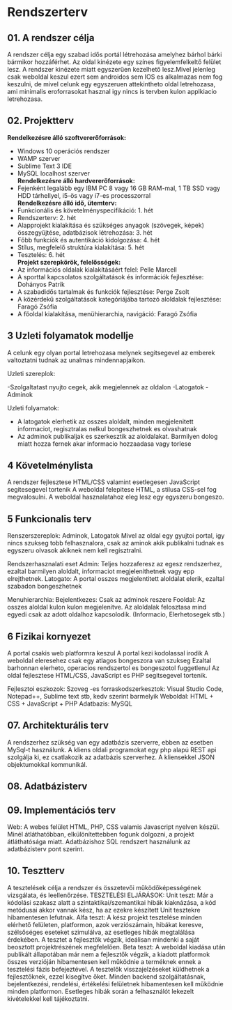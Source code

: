 # Rendszerterv
## 01. A rendszer célja
A rendszer célja egy szabad idős portál létrehozása amelyhez bárhol bárki bármikor hozzáférhet. Az oldal kinézete egy színes figyelemfelkeltő felület lesz. A rendszer kinézete miatt egyszerűen kezelhető lesz.Mivel jelenleg csak weboldal keszul ezert sem androidos sem IOS es alkalmazas nem fog keszulni, de mivel celunk egy egyszeruen attekintheto oldal letrehozasa, ami minimalis eroforrasokat hasznal igy nincs is tervben kulon applkiacio letrehozasa. 

## 02. Projektterv
**Rendelkezésre álló szoftvererőforrások:**
- Windows 10 operációs rendszer
- WAMP szerver
- Sublime Text 3 IDE
- MySQL localhost szerver  
**Rendelkezésre álló hardvererőforrások:**
- Fejenként legalább egy IBM PC 8 vagy 16 GB RAM-mal, 1 TB SSD vagy HDD tárhellyel, i5-ös vagy i7-es processzorral  
**Rendelkezésre álló idő, ütemterv:**
- Funkcionális és követelményspecifikáció: 1. hét
- Rendszerterv: 2. hét
- Alapprojekt kialakítása és szükséges anyagok (szövegek, képek) összegyűjtése, adatbázisok létrehozása: 3. hét
- Főbb funkciók és autentikáció kidolgozása: 4. hét
- Stílus, megfelelő struktúra kialakítása: 5. hét
- Tesztelés: 6. hét  
**Projekt szerepkörök, felelősségek:**
- Az információs oldalak kialakításáért felel: Pelle Marcell
- A sporttal kapcsolatos szolgáltatások és információk fejlesztése: Dohányos Patrik
- A szabadidős tartalmak és funkciók fejlesztése: Perge Zsolt
- A közérdekű szolgáltatások kategóriájába tartozó aloldalak fejlesztése: Faragó Zsófia
- A főoldal kialakítása, menühierarchia, navigáció: Faragó Zsófia

## 3 Uzleti folyamatok modellje

A celunk egy olyan portal letrehozasa melynek segitsegevel az emberek valtoztatni tudnak az unalmas mindennapjaikon.

Uzleti szereplok:

-Szolgaltatast nyujto cegek, akik megjelennek az oldalon
-Latogatok
-Adminok

Uzleti folyamatok:
- A latogatok elerhetik az osszes aloldalt, minden megjelenitett informaciot, regisztralas nelkul bongeszhetnek es olvashatnak
- Az adminok publikaljak es szerkesztik az aloldalakat. Barmilyen dolog miatt hozza fernek akar informacio hozzaadasa vagy torlese

## 4 Követelménylista

A rendszer fejlesztese HTML/CSS valamint esetlegesen JavaScript segitesegevel tortenik A weboldal felepitese HTML, a stilusa CSS-sel fog megvalosulni. A weboldal hasznalatahoz eleg lesz egy egyszeru bongeszo.

## 5 Funkcionalis terv

Renszerszereplok: Adminok, Latogatok
Mivel az oldal egy gyujtoi portal, igy nincs szukseg tobb felhasznalora, csak az aminok akik publikalni tudnak es egyszeru olvasok akiknek nem kell regisztralni.

Rendszerhasznalati eset
Admin: Teljes hozzaferesz az egesz rendszerhez, ezaltal barmilyen aloldalt, informaciot megjelenithetnek vagy epp elrejthetnek.
Latogato: A portal osszes megjelentitett aloldalat elerik, ezaltal szabadon bongeszhetnek

Menuhierarchia:
Bejelentkezes: Csak az adminok reszere
Fooldal: Az osszes aloldal kulon kulon megjelenitve. 
		 Az aloldalak felosztasa mind egyedi csak az adott oldalhoz kapcsolodik. (Informacio, Elerhetosegek stb.)

## 6 Fizikai kornyezet
A portal csakis web platformra keszul
A portal kezi kodolassal irodik
A weboldal eleresehez csak egy atlagos bongeszora van szukseg
	Ezaltal barhonnan elerheto, operacios rendszertol es bongeszotol fuggetlenul
Az oldal fejlesztese HTML/CSS, JavaScript es PHP segitsegevel tortenik.

Fejlesztoi eszkozok:
	Szoveg -es forraskodszerkesztok: Visual Studio Code, Notepad++, Sublime text stb, kedv szerint barmelyik
	Weboldal: HTML + CSS + JavaScript + PHP
	Adatbazis: MySQL	

## 07. Architekturális terv
A rendszerhez szükség van egy adatbázis szerverre, ebben az esetben MySql-t használunk. A kliens oldali programokat egy php alapú REST api szolgálja ki, ez csatlakozik az adatbázis szerverhez. A kliensekkel JSON objektumokkal kommunikál.	

## 08. Adatbázisterv


## 09. Implementációs terv

Web: A webes felület HTML, PHP, CSS valamis Javascript nyelven készül. Minél átláthatóbban, elkülönítettebben fogunk dolgozni, a projekt átláthatósága miatt. Adatbázishoz SQL rendszert használunk az adatbázisterv pont szerint.

## 10. Tesztterv

A tesztelések célja a rendszer és összetevői működőképességének vizsgálata, és leellenőrzése. TESZTELÉSI ELJÁRÁSOK: Unit teszt: Már a kódolási szakasz alatt a szintaktikai/szemantikai hibák kiaknázása, a kód metódusai akkor vannak kész, ha az ezekre készített Unit tesztekre hibamentesen lefutnak. Alfa teszt: A kész projekt tesztelése minden elérhető felületen, platformon, azok verziószámain, hibákat keresve, szélsőséges eseteket szimulálva, az esetleges hibák megtalálása érdekében. A tesztet a fejlesztők végzik, ideálisan mindenki a saját beosztott projektrészének megfelelően. Beta teszt: A weboldal kiadása után publikált állapotában már nem a fejlesztők végzik, a kiadott platformok összes verzióján hibamentesen kell működnie a terméknek ennek a tesztelési fázis befejeztével. A tesztelők visszajelzéseket küldhetnek a fejlesztőknek, ezzel kisegítve őket. Minden backend szolgáltatásnak, bejelentkezési, rendelési, értékelési felületnek hibamentesen kell működnie minden platformon. Esetleges hibák során a felhasználót lekezelt kivételekkel kell tájékoztatni.
